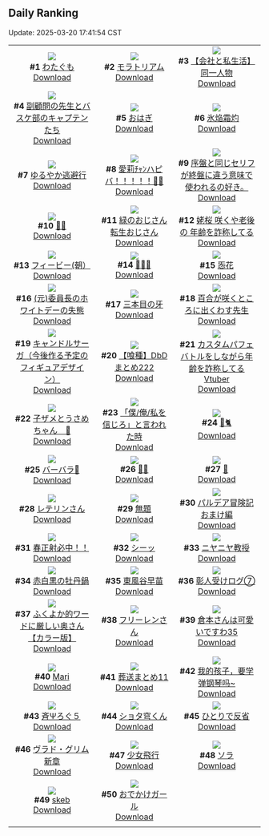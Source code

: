 ## Daily Ranking
Update: 2025-03-20 17:41:54 CST

|      |      |      |
| :----: | :----: | :----: |
| ![](https://i.pixiv.re/c/240x480/img-master/img/2025/03/18/00/00/02/128327182_p0_master1200.jpg)<br>**#1** [わたぐも](https://www.pixiv.net/artworks/128327182)<br>[Download](https://i.pixiv.re/img-original/img/2025/03/18/00/00/02/128327182_p0.jpg) | ![](https://i.pixiv.re/c/240x480/img-master/img/2025/03/18/00/00/01/128327174_p0_master1200.jpg)<br>**#2** [モラトリアム](https://www.pixiv.net/artworks/128327174)<br>[Download](https://i.pixiv.re/img-original/img/2025/03/18/00/00/01/128327174_p0.jpg) | ![](https://i.pixiv.re/c/240x480/img-master/img/2025/03/18/12/00/19/128339916_p0_master1200.jpg)<br>**#3** [【会社と私生活】同一人物](https://www.pixiv.net/artworks/128339916)<br>[Download](https://i.pixiv.re/img-original/img/2025/03/18/12/00/19/128339916_p0.jpg) |
| ![](https://i.pixiv.re/c/240x480/img-master/img/2025/03/18/20/41/37/128351924_p0_master1200.jpg)<br>**#4** [副顧問の先生とバスケ部のキャプテンたち](https://www.pixiv.net/artworks/128351924)<br>[Download](https://i.pixiv.re/img-original/img/2025/03/18/20/41/37/128351924_p0.jpg) | ![](https://i.pixiv.re/c/240x480/img-master/img/2025/03/18/20/30/01/128351508_p0_master1200.jpg)<br>**#5** [おはぎ](https://www.pixiv.net/artworks/128351508)<br>[Download](https://i.pixiv.re/img-original/img/2025/03/18/20/30/01/128351508_p0.png) | ![](https://i.pixiv.re/c/240x480/img-master/img/2025/03/19/00/00/22/128359794_p0_master1200.jpg)<br>**#6** [氷焔霜灼](https://www.pixiv.net/artworks/128359794)<br>[Download](https://i.pixiv.re/img-original/img/2025/03/19/00/00/22/128359794_p0.jpg) |
| ![](https://i.pixiv.re/c/240x480/img-master/img/2025/03/18/16/44/32/128345038_p0_master1200.jpg)<br>**#7** [ゆるやか逃避行](https://www.pixiv.net/artworks/128345038)<br>[Download](https://i.pixiv.re/img-original/img/2025/03/18/16/44/32/128345038_p0.jpg) | ![](https://i.pixiv.re/c/240x480/img-master/img/2025/03/19/00/00/05/128359689_p0_master1200.jpg)<br>**#8** [愛莉ﾁｬﾝハピバ！！！！！🎂🎉](https://www.pixiv.net/artworks/128359689)<br>[Download](https://i.pixiv.re/img-original/img/2025/03/19/00/00/05/128359689_p0.jpg) | ![](https://i.pixiv.re/c/240x480/img-master/img/2025/03/19/21/37/39/128382663_p0_master1200.jpg)<br>**#9** [序盤と同じセリフが終盤に違う意味で使われるの好き。](https://www.pixiv.net/artworks/128382663)<br>[Download](https://i.pixiv.re/img-original/img/2025/03/19/21/37/39/128382663_p0.jpg) |
| ![](https://i.pixiv.re/c/240x480/img-master/img/2025/03/18/00/00/12/128327253_p0_master1200.jpg)<br>**#10** [🤍💜](https://www.pixiv.net/artworks/128327253)<br>[Download](https://i.pixiv.re/img-original/img/2025/03/18/00/00/12/128327253_p0.png) | ![](https://i.pixiv.re/c/240x480/img-master/img/2025/03/18/23/21/46/128358205_p0_master1200.jpg)<br>**#11** [緑のおじさん転生おじさん](https://www.pixiv.net/artworks/128358205)<br>[Download](https://i.pixiv.re/img-original/img/2025/03/18/23/21/46/128358205_p0.jpg) | ![](https://i.pixiv.re/c/240x480/img-master/img/2025/03/18/21/00/25/128352644_p0_master1200.jpg)<br>**#12** [姥桜 咲くや老後の 年齢を詐称してる](https://www.pixiv.net/artworks/128352644)<br>[Download](https://i.pixiv.re/img-original/img/2025/03/18/21/00/25/128352644_p0.png) |
| ![](https://i.pixiv.re/c/240x480/img-master/img/2025/03/18/00/00/10/128327233_p0_master1200.jpg)<br>**#13** [フィービー(朝）](https://www.pixiv.net/artworks/128327233)<br>[Download](https://i.pixiv.re/img-original/img/2025/03/18/00/00/10/128327233_p0.jpg) | ![](https://i.pixiv.re/c/240x480/img-master/img/2025/03/19/00/09/38/128360429_p0_master1200.jpg)<br>**#14** [💚🤍🫧](https://www.pixiv.net/artworks/128360429)<br>[Download](https://i.pixiv.re/img-original/img/2025/03/19/00/09/38/128360429_p0.png) | ![](https://i.pixiv.re/c/240x480/img-master/img/2025/03/19/20/32/27/128361198_p0_master1200.jpg)<br>**#15** [㤅花](https://www.pixiv.net/artworks/128361198)<br>[Download](https://i.pixiv.re/img-original/img/2025/03/19/20/32/27/128361198_p0.png) |
| ![](https://i.pixiv.re/c/240x480/img-master/img/2025/03/19/17/58/06/128379487_p0_master1200.jpg)<br>**#16** [(元)委員長のホワイトデーの失態](https://www.pixiv.net/artworks/128379487)<br>[Download](https://i.pixiv.re/img-original/img/2025/03/19/17/58/06/128379487_p0.jpg) | ![](https://i.pixiv.re/c/240x480/img-master/img/2025/03/19/00/00/18/128359772_p0_master1200.jpg)<br>**#17** [三本目の牙](https://www.pixiv.net/artworks/128359772)<br>[Download](https://i.pixiv.re/img-original/img/2025/03/19/00/00/18/128359772_p0.jpg) | ![](https://i.pixiv.re/c/240x480/img-master/img/2025/03/19/21/09/06/128385776_p0_master1200.jpg)<br>**#18** [百合が咲くところに出くわす先生](https://www.pixiv.net/artworks/128385776)<br>[Download](https://i.pixiv.re/img-original/img/2025/03/19/21/09/06/128385776_p0.jpg) |
| ![](https://i.pixiv.re/c/240x480/img-master/img/2025/03/19/00/00/26/128359809_p0_master1200.jpg)<br>**#19** [キャンドルサーガ（今後作る予定のフィギュアデザイン）](https://www.pixiv.net/artworks/128359809)<br>[Download](https://i.pixiv.re/img-original/img/2025/03/19/00/00/26/128359809_p0.jpg) | ![](https://i.pixiv.re/c/240x480/img-master/img/2025/03/20/18/14/53/128378713_p0_master1200.jpg)<br>**#20** [【喰種】DbDまとめ222](https://www.pixiv.net/artworks/128378713)<br>[Download](https://i.pixiv.re/img-original/img/2025/03/20/18/14/53/128378713_p0.png) | ![](https://i.pixiv.re/c/240x480/img-master/img/2025/03/19/21/04/00/128385586_p0_master1200.jpg)<br>**#21** [カスタムパフェバトルをしながら年齢を詐称してるVtuber](https://www.pixiv.net/artworks/128385586)<br>[Download](https://i.pixiv.re/img-original/img/2025/03/19/21/04/00/128385586_p0.png) |
| ![](https://i.pixiv.re/c/240x480/img-master/img/2025/03/18/00/40/23/128329075_p0_master1200.jpg)<br>**#22** [子ザメとうさめちゃん　🤧](https://www.pixiv.net/artworks/128329075)<br>[Download](https://i.pixiv.re/img-original/img/2025/03/18/00/40/23/128329075_p0.jpg) | ![](https://i.pixiv.re/c/240x480/img-master/img/2025/03/18/01/02/02/128329777_p0_master1200.jpg)<br>**#23** [「僕/俺/私を信じろ」と言われた時](https://www.pixiv.net/artworks/128329777)<br>[Download](https://i.pixiv.re/img-original/img/2025/03/18/01/02/02/128329777_p0.jpg) | ![](https://i.pixiv.re/c/240x480/img-master/img/2025/03/18/00/12/29/128328091_p0_master1200.jpg)<br>**#24** [🦊🐈](https://www.pixiv.net/artworks/128328091)<br>[Download](https://i.pixiv.re/img-original/img/2025/03/18/00/12/29/128328091_p0.jpg) |
| ![](https://i.pixiv.re/c/240x480/img-master/img/2025/03/18/01/02/39/128329796_p0_master1200.jpg)<br>**#25** [バーバラ🎨](https://www.pixiv.net/artworks/128329796)<br>[Download](https://i.pixiv.re/img-original/img/2025/03/18/01/02/39/128329796_p0.jpg) | ![](https://i.pixiv.re/c/240x480/img-master/img/2025/03/19/00/00/11/128359728_p0_master1200.jpg)<br>**#26** [🤍🩵](https://www.pixiv.net/artworks/128359728)<br>[Download](https://i.pixiv.re/img-original/img/2025/03/19/00/00/11/128359728_p0.png) | ![](https://i.pixiv.re/c/240x480/img-master/img/2025/03/19/01/41/06/128363319_p0_master1200.jpg)<br>**#27** [💛](https://www.pixiv.net/artworks/128363319)<br>[Download](https://i.pixiv.re/img-original/img/2025/03/19/01/41/06/128363319_p0.jpg) |
| ![](https://i.pixiv.re/c/240x480/img-master/img/2025/03/19/16/58/50/128378150_p0_master1200.jpg)<br>**#28** [レテリンさん](https://www.pixiv.net/artworks/128378150)<br>[Download](https://i.pixiv.re/img-original/img/2025/03/19/16/58/50/128378150_p0.png) | ![](https://i.pixiv.re/c/240x480/img-master/img/2025/03/18/00/16/05/128328228_p0_master1200.jpg)<br>**#29** [無題](https://www.pixiv.net/artworks/128328228)<br>[Download](https://i.pixiv.re/img-original/img/2025/03/18/00/16/05/128328228_p0.png) | ![](https://i.pixiv.re/c/240x480/img-master/img/2025/03/18/21/48/18/128354471_p0_master1200.jpg)<br>**#30** [パルデア冒険記 おまけ編](https://www.pixiv.net/artworks/128354471)<br>[Download](https://i.pixiv.re/img-original/img/2025/03/18/21/48/18/128354471_p0.jpg) |
| ![](https://i.pixiv.re/c/240x480/img-master/img/2025/03/18/21/08/36/128352995_p0_master1200.jpg)<br>**#31** [春正射必中！！](https://www.pixiv.net/artworks/128352995)<br>[Download](https://i.pixiv.re/img-original/img/2025/03/18/21/08/36/128352995_p0.jpg) | ![](https://i.pixiv.re/c/240x480/img-master/img/2025/03/19/00/30/04/128361196_p0_master1200.jpg)<br>**#32** [シーッ](https://www.pixiv.net/artworks/128361196)<br>[Download](https://i.pixiv.re/img-original/img/2025/03/19/00/30/04/128361196_p0.jpg) | ![](https://i.pixiv.re/c/240x480/img-master/img/2025/03/18/17/38/12/128346197_p0_master1200.jpg)<br>**#33** [ニヤニヤ教授](https://www.pixiv.net/artworks/128346197)<br>[Download](https://i.pixiv.re/img-original/img/2025/03/18/17/38/12/128346197_p0.png) |
| ![](https://i.pixiv.re/c/240x480/img-master/img/2025/03/18/19/17/06/128349170_p0_master1200.jpg)<br>**#34** [赤白黒の牡丹鍋](https://www.pixiv.net/artworks/128349170)<br>[Download](https://i.pixiv.re/img-original/img/2025/03/18/19/17/06/128349170_p0.jpg) | ![](https://i.pixiv.re/c/240x480/img-master/img/2025/03/18/00/36/32/128328956_p0_master1200.jpg)<br>**#35** [東風谷早苗](https://www.pixiv.net/artworks/128328956)<br>[Download](https://i.pixiv.re/img-original/img/2025/03/18/00/36/32/128328956_p0.jpg) | ![](https://i.pixiv.re/c/240x480/img-master/img/2025/03/18/20/46/46/128352096_p0_master1200.jpg)<br>**#36** [彰人受けログ⑦](https://www.pixiv.net/artworks/128352096)<br>[Download](https://i.pixiv.re/img-original/img/2025/03/18/20/46/46/128352096_p0.jpg) |
| ![](https://i.pixiv.re/c/240x480/img-master/img/2025/03/18/00/03/09/128327596_p0_master1200.jpg)<br>**#37** [ふくよか的ワードに厳しい奥さん【カラー版】](https://www.pixiv.net/artworks/128327596)<br>[Download](https://i.pixiv.re/img-original/img/2025/03/18/00/03/09/128327596_p0.jpg) | ![](https://i.pixiv.re/c/240x480/img-master/img/2025/03/19/00/04/57/128360200_p0_master1200.jpg)<br>**#38** [フリーレンさん](https://www.pixiv.net/artworks/128360200)<br>[Download](https://i.pixiv.re/img-original/img/2025/03/19/00/04/57/128360200_p0.png) | ![](https://i.pixiv.re/c/240x480/img-master/img/2025/03/18/10/56/31/128338784_p0_master1200.jpg)<br>**#39** [倉本さんは可愛いですわ35](https://www.pixiv.net/artworks/128338784)<br>[Download](https://i.pixiv.re/img-original/img/2025/03/18/10/56/31/128338784_p0.jpg) |
| ![](https://i.pixiv.re/c/240x480/img-master/img/2025/03/18/00/07/19/128327870_p0_master1200.jpg)<br>**#40** [Mari](https://www.pixiv.net/artworks/128327870)<br>[Download](https://i.pixiv.re/img-original/img/2025/03/18/00/07/19/128327870_p0.png) | ![](https://i.pixiv.re/c/240x480/img-master/img/2025/03/18/20/01/55/128350665_p0_master1200.jpg)<br>**#41** [葬送まとめ11](https://www.pixiv.net/artworks/128350665)<br>[Download](https://i.pixiv.re/img-original/img/2025/03/18/20/01/55/128350665_p0.jpg) | ![](https://i.pixiv.re/c/240x480/img-master/img/2025/03/18/17/00/42/128345446_p0_master1200.jpg)<br>**#42** [我的孩子，要学弹钢琴吗~](https://www.pixiv.net/artworks/128345446)<br>[Download](https://i.pixiv.re/img-original/img/2025/03/18/17/00/42/128345446_p0.jpg) |
| ![](https://i.pixiv.re/c/240x480/img-master/img/2025/03/19/08/56/05/128361364_p0_master1200.jpg)<br>**#43** [斉Ψろぐ５](https://www.pixiv.net/artworks/128361364)<br>[Download](https://i.pixiv.re/img-original/img/2025/03/19/08/56/05/128361364_p0.jpg) | ![](https://i.pixiv.re/c/240x480/img-master/img/2025/03/18/20/08/48/128350889_p0_master1200.jpg)<br>**#44** [ショタ穹くん](https://www.pixiv.net/artworks/128350889)<br>[Download](https://i.pixiv.re/img-original/img/2025/03/18/20/08/48/128350889_p0.png) | ![](https://i.pixiv.re/c/240x480/img-master/img/2025/03/18/17/11/24/128345663_p0_master1200.jpg)<br>**#45** [ひとりで反省](https://www.pixiv.net/artworks/128345663)<br>[Download](https://i.pixiv.re/img-original/img/2025/03/18/17/11/24/128345663_p0.jpg) |
| ![](https://i.pixiv.re/c/240x480/img-master/img/2025/03/20/04/05/26/128363976_p0_master1200.jpg)<br>**#46** [ヴラド・グリム新章](https://www.pixiv.net/artworks/128363976)<br>[Download](https://i.pixiv.re/img-original/img/2025/03/20/04/05/26/128363976_p0.jpg) | ![](https://i.pixiv.re/c/240x480/img-master/img/2025/03/19/14/31/14/128375285_p0_master1200.jpg)<br>**#47** [少女飛行](https://www.pixiv.net/artworks/128375285)<br>[Download](https://i.pixiv.re/img-original/img/2025/03/19/14/31/14/128375285_p0.jpg) | ![](https://i.pixiv.re/c/240x480/img-master/img/2025/03/18/00/21/06/128328405_p0_master1200.jpg)<br>**#48** [ソラ](https://www.pixiv.net/artworks/128328405)<br>[Download](https://i.pixiv.re/img-original/img/2025/03/18/00/21/06/128328405_p0.jpg) |
| ![](https://i.pixiv.re/c/240x480/img-master/img/2025/03/19/00/12/00/128360533_p0_master1200.jpg)<br>**#49** [skeb](https://www.pixiv.net/artworks/128360533)<br>[Download](https://i.pixiv.re/img-original/img/2025/03/19/00/12/00/128360533_p0.png) | ![](https://i.pixiv.re/c/240x480/img-master/img/2025/03/18/20/26/42/128351392_p0_master1200.jpg)<br>**#50** [おでかけガール](https://www.pixiv.net/artworks/128351392)<br>[Download](https://i.pixiv.re/img-original/img/2025/03/18/20/26/42/128351392_p0.png) |
|      |
